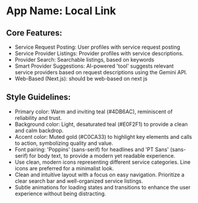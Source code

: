 # **App Name**: Local Link

## Core Features:

- Service Request Posting: User profiles with service request posting
- Service Provider Listings: Provider profiles with service descriptions.
- Provider Search: Searchable listings, based on keywords
- Smart Provider Suggestions: AI-powered 'tool' suggests relevant service providers based on request descriptions using the Gemini API.
- Web-Based (Next.js): should be web-based on next js

## Style Guidelines:

- Primary color: Warm and inviting teal (#4DB6AC), reminiscent of reliability and trust.
- Background color: Light, desaturated teal (#E0F2F1) to provide a clean and calm backdrop.
- Accent color: Muted gold (#C0CA33) to highlight key elements and calls to action, symbolizing quality and value.
- Font pairing: 'Poppins' (sans-serif) for headlines and 'PT Sans' (sans-serif) for body text, to provide a modern yet readable experience.
- Use clean, modern icons representing different service categories. Line icons are preferred for a minimalist look.
- Clean and intuitive layout with a focus on easy navigation. Prioritize a clear search bar and well-organized service listings.
- Subtle animations for loading states and transitions to enhance the user experience without being distracting.
